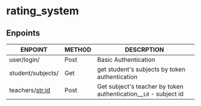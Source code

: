 # rating_system

## Enpoints

| ENPOINT | METHOD | DESCRPTION |
|---------|--------|------------|
| user/login/ | Post | Basic Authentication |
| student/subjects/ | Get | get student's subjects by token authentication |
| teachers/<str:id> | Post | Get subject's teacher by token authentication__`id` - subject id |